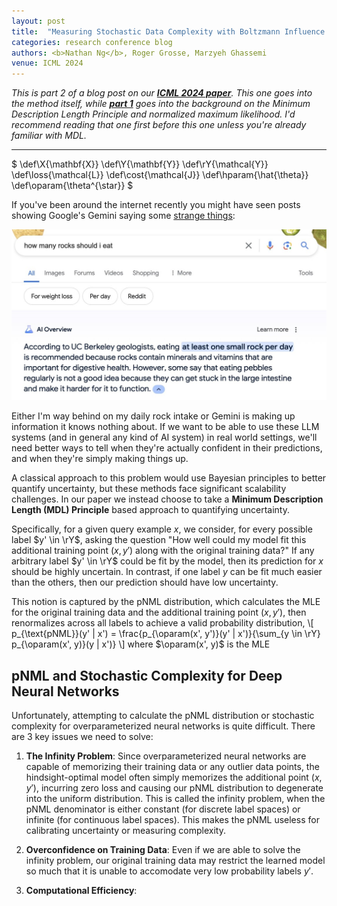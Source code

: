 ```yaml
---
layout: post
title:  "Measuring Stochastic Data Complexity with Boltzmann Influence Functions"
categories: research conference blog
authors: <b>Nathan Ng</b>, Roger Grosse, Marzyeh Ghassemi
venue: ICML 2024
---
```


*This is part 2 of a blog post on our [**ICML 2024 paper**](https://arxiv.org/abs/2406.02745). This one goes into the method itself, while [**part 1**](/blog/2024/05/29/mdl.html) goes into the background on the Minimum Description Length Principle
and normalized maximum likelihood. I'd recommend reading that one first before this one unless you're already familiar with MDL.*

---

$ 
  \def\X{\mathbf{X}}
  \def\Y{\mathbf{Y}}
  \def\rY{\mathcal{Y}}
  \def\loss{\mathcal{L}}
  \def\cost{\mathcal{J}}
  \def\hparam{\hat{\theta}}
  \def\oparam{\theta^{\star}}
$

If you've been around the internet recently you might have seen posts showing Google's Gemini saying some [strange things](https://www.technologyreview.com/2024/05/31/1093019/why-are-googles-ai-overviews-results-so-bad/):

![Gemini says to eat rocks](/assets/img/google_rocks.jpg)<br>

Either I'm way behind on my daily rock intake or Gemini is making up information it knows nothing about.
If we want to be able to use these LLM systems (and in general any kind of AI system) in real world settings, we'll need better ways to tell when they're actually confident in their predictions, and when they're simply making things up.

A classical approach to this problem would use Bayesian principles to better quantify uncertainty, but these methods face significant scalability challenges.
In our paper we instead choose to take a **Minimum Description Length (MDL) Principle** based approach to quantifying uncertainty.

Specifically, for a given query example $x$, we consider, for every possible label $y' \in \rY$, asking the question "How well could my model fit this additional training point $(x, y')$ along with the original training data?"
If any arbitrary label $y' \in \rY$ could be fit by the model, then its prediction for $x$ should be highly uncertain.
In contrast, if one label $y$ can be fit much easier than the others, then our prediction should have low uncertainty.

This notion is captured by the pNML distribution, which calculates the MLE for the original training data and the additional training point $(x, y')$, then renormalizes across all labels to achieve a valid probability distribution,
\\[ p_{\text{pNML}}(y' | x') = \frac{p_{\oparam(x', y')}(y' | x')}{\sum_{y \in \rY} p_{\oparam(x', y)}(y | x')} \\]
where $\oparam(x', y)$ is the MLE 

## pNML and Stochastic Complexity for Deep Neural Networks

Unfortunately, attempting to calculate the pNML distribution or stochastic complexity for overparameterized neural networks is quite difficult.
There are 3 key issues we need to solve:

1. **The Infinity Problem**: Since overparameterized neural networks are capable of memorizing their training data or any outlier data points, the hindsight-optimal model often simply memorizes the additional point $(x, y')$, incurring zero loss and causing our pNML distribution to degenerate into the uniform distribution.
This is called the infinity problem, when the pNML denominator is either constant (for discrete label spaces) or infinite (for continuous label spaces).
This makes the pNML useless for calibrating uncertainty or measuring complexity.

2. **Overconfidence on Training Data**: Even if we are able to solve the infinity problem, our original training data may restrict the learned model so much that it is unable to accomodate very low probability labels $y'$. 

3. **Computational Efficiency**:
